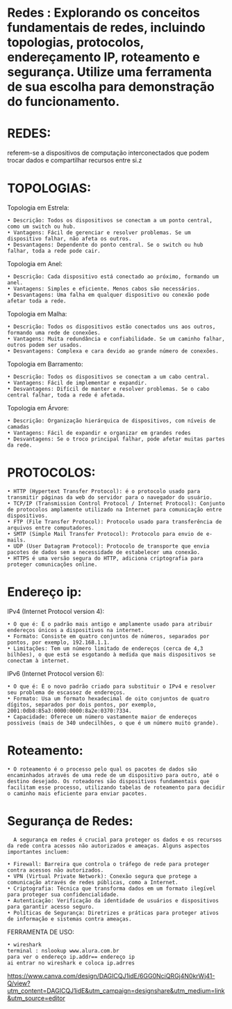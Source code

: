 # Redes : Explorando os conceitos fundamentais de redes, incluindo topologias, protocolos, endereçamento IP, roteamento e segurança. Utilize uma ferramenta de sua escolha para demonstração do funcionamento.

# REDES:
referem-se a dispositivos de computação interconectados que podem trocar dados e compartilhar recursos entre si.z


# TOPOLOGIAS:

Topologia em Estrela:
    
    • Descrição: Todos os dispositivos se conectam a um ponto central, como um switch ou hub.
    • Vantagens: Fácil de gerenciar e resolver problemas. Se um dispositivo falhar, não afeta os outros.
    • Desvantagens: Dependente do ponto central. Se o switch ou hub falhar, toda a rede pode cair.
    
Topologia em Anel:

    • Descrição: Cada dispositivo está conectado ao próximo, formando um anel.
    • Vantagens: Simples e eficiente. Menos cabos são necessários.
    • Desvantagens: Uma falha em qualquer dispositivo ou conexão pode afetar toda a rede.
    
Topologia em Malha:

    • Descrição: Todos os dispositivos estão conectados uns aos outros, formando uma rede de conexões.
    • Vantagens: Muita redundância e confiabilidade. Se um caminho falhar, outros podem ser usados.
    • Desvantagens: Complexa e cara devido ao grande número de conexões.
    
Topologia em Barramento:

    • Descrição: Todos os dispositivos se conectam a um cabo central.
    • Vantagens: Fácil de implementar e expandir.
    • Desvantagens: Difícil de manter e resolver problemas. Se o cabo central falhar, toda a rede é afetada.
    
Topologia em Árvore:

    • Descrição: Organização hierárquica de dispositivos, com níveis de camadas
    • Vantagens: Fácil de expandir e organizar em grandes redes
    • Desvantagens: Se o troco principal falhar, pode afetar muitas partes da rede.
# PROTOCOLOS:

    • HTTP (Hypertext Transfer Protocol): é o protocolo usado para transmitir páginas da web do servidor para o navegador do usuário.
    • TCP/IP (Transmission Control Protocol / Internet Protocol): Conjunto de protocolos amplamente utilizado na Internet para comunicação entre dispositivos.
    • FTP (File Transfer Protocol): Protocolo usado para transferência de arquivos entre computadores.
    • SMTP (Simple Mail Transfer Protocol): Protocolo para envio de e-mails.
    • UDP (User Datagram Protocol): Protocolo de transporte que envia pacotes de dados sem a necessidade de estabelecer uma conexão.
    • HTTPS é uma versão segura do HTTP, adiciona criptografia para proteger comunicações online.

# Endereço ip:

  IPv4 (Internet Protocol version 4):
  
    • O que é: É o padrão mais antigo e amplamente usado para atribuir endereços únicos a dispositivos na internet.
    • Formato: Consiste em quatro conjuntos de números, separados por pontos, por exemplo, 192.168.1.1.
    • Limitações: Tem um número limitado de endereços (cerca de 4,3 bilhões), o que está se esgotando à medida que mais dispositivos se conectam à internet.
IPv6 (Internet Protocol version 6):

    • O que é: É o novo padrão criado para substituir o IPv4 e resolver seu problema de escassez de endereços.
    • Formato: Usa um formato hexadecimal de oito conjuntos de quatro dígitos, separados por dois pontos, por exemplo, 2001:0db8:85a3:0000:0000:8a2e:0370:7334.
    • Capacidade: Oferece um número vastamente maior de endereços possíveis (mais de 340 undecilhões, o que é um número muito grande).

  # Roteamento:
  
    • O roteamento é o processo pelo qual os pacotes de dados são encaminhados através de uma rede de um dispositivo para outro, até o destino desejado. Os roteadores são dispositivos fundamentais que facilitam esse processo, utilizando tabelas de roteamento para decidir o caminho mais eficiente para enviar pacotes.

# Segurança de Redes:
      A segurança em redes é crucial para proteger os dados e os recursos da rede contra acessos não autorizados e ameaças. Alguns aspectos importantes incluem:
      
    • Firewall: Barreira que controla o tráfego de rede para proteger contra acessos não autorizados.
    • VPN (Virtual Private Network): Conexão segura que protege a comunicação através de redes públicas, como a Internet.
    • Criptografia: Técnica que transforma dados em um formato ilegível para proteger sua confidencialidade.
    • Autenticação: Verificação da identidade de usuários e dispositivos para garantir acesso seguro.
    • Políticas de Segurança: Diretrizes e práticas para proteger ativos de informação e sistemas contra ameaças.

  FERRAMENTA DE USO:
  
    • wireshark
    terminal : nslookup www.alura.com.br
    para ver o endereço ip.addr== endereço ip
    ai entrar no wireshark e coloca ip.adrres

    
    
      

https://www.canva.com/design/DAGICQJ1idE/6GG0NciQRGj4N0krWj41-Q/view?utm_content=DAGICQJ1idE&utm_campaign=designshare&utm_medium=link&utm_source=editor

